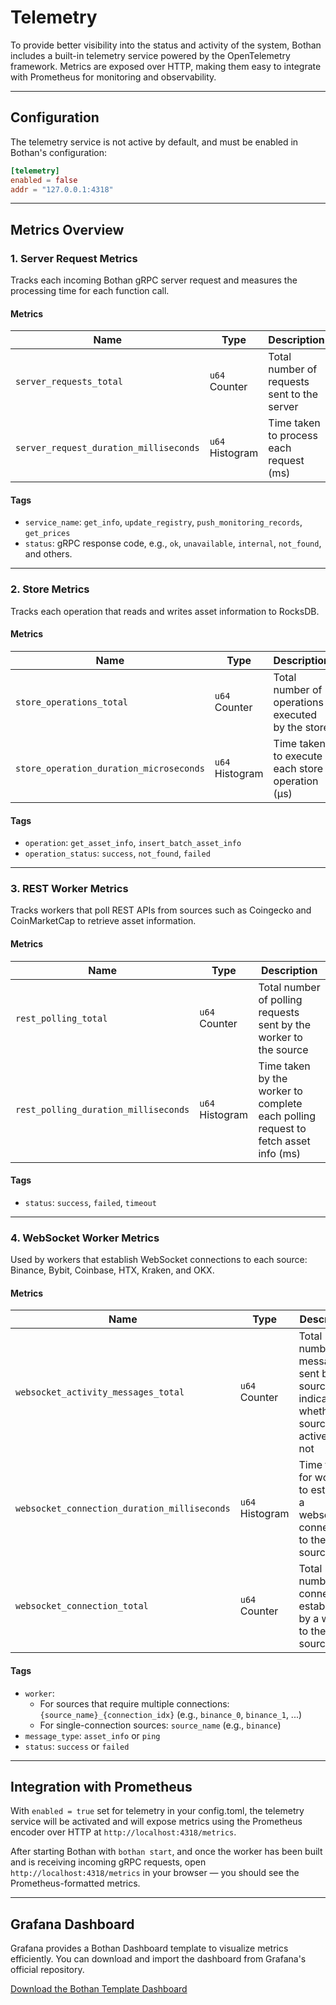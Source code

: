 # Telemetry

To provide better visibility into the status and activity of the system, Bothan includes a built-in telemetry service powered by the OpenTelemetry framework. Metrics are exposed over HTTP, making them easy to integrate with Prometheus for monitoring and observability.

---
## Configuration
The telemetry service is not active by default, and must be enabled in Bothan's configuration:

```toml
[telemetry]
enabled = false
addr = "127.0.0.1:4318"
```
---

## Metrics Overview

### 1. Server Request Metrics

Tracks each incoming Bothan gRPC server request and measures the processing time for each function call.

#### Metrics
| Name                                 | Type      | Description                                      |
|--------------------------------------|-----------|--------------------------------------------------|
| `server_requests_total`                    | `u64` Counter   | Total number of requests sent to the server           |
| `server_request_duration_milliseconds` | `u64` Histogram | Time taken to process each request (ms)     |

#### Tags
- `service_name`: `get_info`, `update_registry`, `push_monitoring_records`, `get_prices`
- `status`: gRPC response code, e.g., `ok`, `unavailable`, `internal`, `not_found`, and others.



---

### 2. Store Metrics

Tracks each operation that reads and writes asset information to RocksDB.

#### Metrics
| Name                              | Type      | Description                                                           |
|-----------------------------------|-----------|-----------------------------------------------------------------------|
| `store_operations_total`                    | `u64` Counter   | Total number of operations executed by the store
| `store_operation_duration_microseconds` | `u64` Histogram | Time taken to execute each store operation (μs)                    |

#### Tags
- `operation`: `get_asset_info`, `insert_batch_asset_info`
- `operation_status`: `success`, `not_found`, `failed`
---

### 3. REST Worker Metrics
Tracks workers that poll REST APIs from sources such as Coingecko and CoinMarketCap to retrieve asset information.

#### Metrics
| Name                              | Type      | Description                                                           |
|-----------------------------------|-----------|-----------------------------------------------------------------------|
| `rest_polling_total`                    | `u64` Counter   | Total number of polling requests sent by the worker to the source
| `rest_polling_duration_milliseconds` | `u64` Histogram | Time taken by the worker to complete each polling request to fetch asset info (ms)                    |

#### Tags
- `status`: `success`, `failed`, `timeout`
---

### 4. WebSocket Worker Metrics

Used by workers that establish WebSocket connections to each source: Binance, Bybit, Coinbase, HTX, Kraken, and OKX.

#### Metrics
| Name                                     | Type      | Description                                                                |
|------------------------------------------|-----------|----------------------------------------------------------------------------|
| `websocket_activity_messages_total`            | `u64` Counter   | Total number of messages sent by the source to indicate whether the source is active or not  |
| `websocket_connection_duration_milliseconds` | `u64` Histogram | Time taken for worker to establish a websocket connection to the source (ms)                              |
| `websocket_connection_total`                  | `u64` Counter   | Total number of connections established by a worker to the source                              |

#### Tags
- `worker`: 
   - For sources that require multiple connections: `{source_name}_{connection_idx}` (e.g., `binance_0`, `binance_1`, ...)
   - For single-connection sources: `source_name` (e.g., `binance`)
- `message_type`: `asset_info` or `ping`
- `status`: `success` or `failed`

---
## Integration with Prometheus
With `enabled = true` set for telemetry in your config.toml, the telemetry service will be activated and will expose metrics using the Prometheus encoder over HTTP at `http://localhost:4318/metrics`.

After starting Bothan with `bothan start`, and once the worker has been built and is receiving incoming gRPC requests, open `http://localhost:4318/metrics` in your browser — you should see the Prometheus-formatted metrics.

---
## Grafana Dashboard
Grafana provides a Bothan Dashboard template to visualize metrics efficiently. You can download and import the dashboard from Grafana's official repository.

[Download the Bothan Template Dashboard](https://grafana.com/grafana/dashboards/23176-bothan/)
